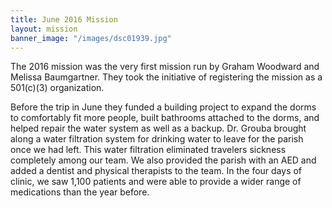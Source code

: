 ```yaml
---
title: June 2016 Mission
layout: mission
banner_image: "/images/dsc01939.jpg"
---
```


The 2016 mission was the very first mission run by Graham Woodward and Melissa Baumgartner. They took the initiative of registering the mission as a 501(c)(3) organization. 

Before the trip in June they funded a building project to expand the dorms to comfortably fit more people, built bathrooms attached to the dorms, and helped repair the water system as well as a backup. Dr. Grouba brought along a water filtration system for drinking water to leave for the parish once we had left. This water filtration eliminated travelers sickness completely among our team. We also provided the parish with an AED and added a dentist and physical therapists to the team. In the four days of clinic, we saw 1,100 patients and were able to provide a wider range of medications than the year before.